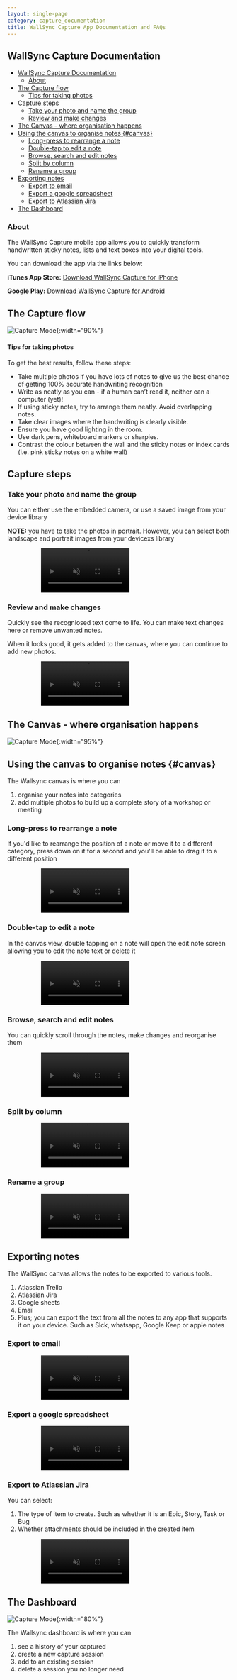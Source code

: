 ```yaml
---
layout: single-page
category: capture_documentation
title: WallSync Capture App Documentation and FAQs
---
```

<style>
    .doc-video {
        display:block;
        margin-left:15%;
    }
</style>

## WallSync Capture Documentation


- [WallSync Capture Documentation](#wallsync-capture-documentation)
  - [About](#about)
- [The Capture flow](#the-capture-flow)
    - [Tips for taking photos](#tips-for-taking-photos)
- [Capture steps](#capture-steps)
  - [Take your photo and name the group](#take-your-photo-and-name-the-group)
  - [Review and make changes](#review-and-make-changes)
- [The Canvas - where organisation happens](#the-canvas---where-organisation-happens)
- [Using the canvas to organise notes {#canvas}](#using-the-canvas-to-organise-notes-canvas)
  - [Long-press to rearrange a note](#long-press-to-rearrange-a-note)
  - [Double-tap to edit a note](#double-tap-to-edit-a-note)
  - [Browse, search and edit notes](#browse-search-and-edit-notes)
  - [Split by column](#split-by-column)
  - [Rename a group](#rename-a-group)
- [Exporting notes](#exporting-notes)
  - [Export to email](#export-to-email)
  - [Export a google spreadsheet](#export-a-google-spreadsheet)
  - [Export to Atlassian Jira](#export-to-atlassian-jira)
- [The Dashboard](#the-dashboard)

### About

The WallSync Capture mobile app allows you to quickly transform handwritten sticky notes, lists and text boxes into your digital tools.

You can download the app via the links below:

**iTunes App Store:**  [Download WallSync Capture for iPhone](https://itunes.apple.com/au/app/workshop-capture-for-post-its/id1348284502)

**Google Play:**  [Download WallSync Capture for Android](https://play.google.com/store/apps/details?id=net.wallsync.wscapture)


## The Capture flow
![Capture Mode](images/capture_flow.jpg){:width="90%"}
#### Tips for taking photos
To get the best results, follow these steps:

- Take multiple photos if you have lots of notes to give us the best chance of getting 100% accurate handwriting recognition
- Write as neatly as you can - if a human can’t read it, neither can a computer (yet)!
- If using sticky notes, try to arrange them neatly. Avoid overlapping notes.
- Take clear images where the handwriting is clearly visible.
- Ensure you have good lighting in the room.
- Use dark pens, whiteboard markers or sharpies.
- Contrast the colour between the wall and the sticky notes or index cards (i.e. pink sticky notes on a white wall)


## Capture steps
### Take your photo and name the group
You can either use the embedded camera, or use a saved image from your device library

  **NOTE:** you have to take the photos in portrait.   However, you can select both landscape and portrait images from your devicexs library

<video width="200" class="doc-video"  muted playsinline autoplay preload="none" loop>
    <source src="videos/help_long_x-ray_video.mp4" type="video/mp4">
</video>

### Review and make changes

Quickly see the recogniosed text come to life. You can make text changes here or remove unwanted notes.

When it looks good, it gets added to the canvas, where you can continue to add new photos.

<video width="200" class="doc-video"  muted playsinline autoplay preload="none" loop>
    <source src="videos/help_short_x-ray_video.mp4" type="video/mp4">
</video>

## The Canvas - where organisation happens
![Capture Mode](images/canvas.jpg){:width="95%"}

## Using the canvas to organise notes {#canvas}

The Wallsync canvas is where you can 
1. organise your notes into categories
2. add multiple photos to build up a complete story of a workshop or meeting

### Long-press to rearrange a note

If you'd like to rearrange the position of a note or move it to a different category, press down on it for a second and you'll be able to drag it to a different position


<video width="200" class="doc-video"  muted playsinline autoplay preload="none" loop>
    <source src="videos/help_longpress_to_move.mp4" type="video/mp4">
</video>

### Double-tap to edit a note

In the canvas view, double tapping on a note will open the edit note screen allowing you to edit the note text or delete it

<video width="200" class="doc-video"  muted playsinline autoplay preload="none" loop>
    <source src="videos/help_double_click_to_edit.mp4" type="video/mp4">
</video>

### Browse, search and edit notes

You can quickly scroll through the notes, make changes and reorganise them

<video width="200" class="doc-video"  muted playsinline autoplay preload="none" loop>
    <source src="videos/help_search_note_video.mp4" type="video/mp4">
</video>

### Split by column

<video width="200" class="doc-video"  muted playsinline autoplay preload="none" loop>
    <source src="videos/help_split.mp4" type="video/mp4">
</video>

### Rename a group

<video width="200" class="doc-video"  muted playsinline autoplay preload="none" loop>
    <source src="videos/Help_new_name_video.mp4" type="video/mp4">
</video>

## Exporting notes

The WallSync canvas allows the notes to be exported to various tools.   
1. Atlassian Trello
2. Atlassian Jira
3. Google sheets
4. Email
5. Plus; you can export the text from all the notes to any app that supports it on your device.  Such as Slck, whatsapp, Google Keep or apple notes

### Export to email
<video width="200" class="doc-video"  muted playsinline autoplay preload="none" loop>
    <source src="videos/help_export_email_video.mp4" type="video/mp4">
</video>

### Export a google spreadsheet
<video width="200" class="doc-video"  muted playsinline autoplay preload="none" loop>
    <source src="videos/help_export_google_drive_video.mp4" type="video/mp4">
</video>

### Export to Atlassian Jira

You can select:
1. The type of item to create.  Such as whether it is an Epic, Story, Task or Bug
2. Whether attachments should be included in the created item
   
<video width="200" class="doc-video"  muted playsinline autoplay preload="none" loop>
    <source src="videos/help_jira_video.mp4" type="video/mp4">
</video>

## The Dashboard
![Capture Mode](images/dashboard.jpg){:width="80%"}

The Wallsync dashboard is where you can 
1. see a history of your captured
2. create a new capture session
3. add to an existing session
4. delete a session you no longer need


